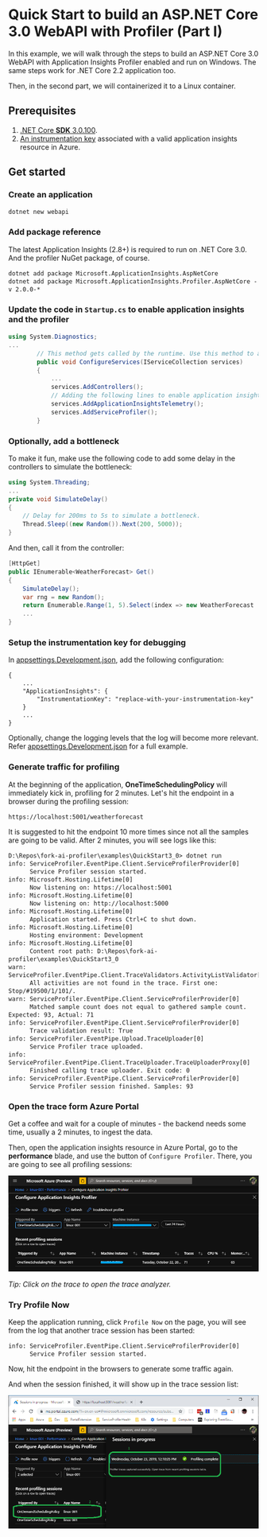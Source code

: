 # Quick Start to build an ASP.NET Core 3.0 WebAPI with Profiler (Part I)

In this example, we will walk through the steps to build an ASP.NET Core 3.0 WebAPI with Application Insights Profiler enabled and run on Windows. The same steps work for .NET Core 2.2 application too.

Then, in the second part, we will containerized it to a Linux container.

## Prerequisites

1. [.NET Core **SDK** 3.0.100](https://dotnet.microsoft.com/download).
1. [An instrumentation key](https://docs.microsoft.com/en-us/azure/azure-monitor/app/create-new-resource) associated with a valid application insights resource in Azure.

## Get started

### Create an application

```shell
dotnet new webapi
```

### Add package reference

The latest Application Insights (2.8+) is required to run on .NET Core 3.0. And the profiler NuGet package, of course.

```shell
dotnet add package Microsoft.ApplicationInsights.AspNetCore
dotnet add package Microsoft.ApplicationInsights.Profiler.AspNetCore -v 2.0.0-*
```

### Update the code in `Startup.cs` to enable application insights and the profiler

```csharp
using System.Diagnostics;
...
        // This method gets called by the runtime. Use this method to add services to the container.
        public void ConfigureServices(IServiceCollection services)
        {
            ...
            services.AddControllers();
            // Adding the following lines to enable application insights and profiler.
            services.AddApplicationInsightsTelemetry();
            services.AddServiceProfiler();
        }
```

### Optionally, add a bottleneck

To make it fun, make use the following code to add some delay in the controllers to simulate the bottleneck:

```csharp
using System.Threading;
...
private void SimulateDelay()
{
    // Delay for 200ms to 5s to simulate a bottleneck.
    Thread.Sleep((new Random()).Next(200, 5000));
}
```

And then, call it from the controller:

```csharp
[HttpGet]
public IEnumerable<WeatherForecast> Get()
{
    SimulateDelay();
    var rng = new Random();
    return Enumerable.Range(1, 5).Select(index => new WeatherForecast
    ...
}
```

### Setup the instrumentation key for debugging

In [appsettings.Development.json](./appsettings.Development.json), add the following configuration:

```jsonc
{
    ...
    "ApplicationInsights": {
        "InstrumentationKey": "replace-with-your-instrumentation-key"
    }
    ...
}
```

Optionally, change the logging levels that the log will become more relevant. Refer [appsettings.Development.json](./appsettings.Development.json) for a full example.

### Generate traffic for profiling

At the beginning of the application, **OneTimeSchedulingPolicy** will immediately kick in, profiling for 2 minutes. Let's hit the endpoint in a browser during the profiling session:

```shell
https://localhost:5001/weatherforecast
```

It is suggested to hit the endpoint 10 more times since not all the samples are going to be valid. After 2 minutes, you will see logs like this:

```log
D:\Repos\fork-ai-profiler\examples\QuickStart3_0> dotnet run
info: ServiceProfiler.EventPipe.Client.ServiceProfilerProvider[0]
      Service Profiler session started.
info: Microsoft.Hosting.Lifetime[0]
      Now listening on: https://localhost:5001
info: Microsoft.Hosting.Lifetime[0]
      Now listening on: http://localhost:5000
info: Microsoft.Hosting.Lifetime[0]
      Application started. Press Ctrl+C to shut down.
info: Microsoft.Hosting.Lifetime[0]
      Hosting environment: Development
info: Microsoft.Hosting.Lifetime[0]
      Content root path: D:\Repos\fork-ai-profiler\examples\QuickStart3_0
warn: ServiceProfiler.EventPipe.Client.TraceValidators.ActivityListValidator[0]
      All activities are not found in the trace. First one: Stop/#19500/1/101/.
warn: ServiceProfiler.EventPipe.Client.ServiceProfilerProvider[0]
      Matched sample count does not equal to gathered sample count. Expected: 93, Actual: 71
info: ServiceProfiler.EventPipe.Client.ServiceProfilerProvider[0]
      Trace validation result: True
info: ServiceProfiler.EventPipe.Upload.TraceUploader[0]
      Service Profiler trace uploaded.
info: ServiceProfiler.EventPipe.Client.TraceUploader.TraceUploaderProxy[0]
      Finished calling trace uploader. Exit code: 0
info: ServiceProfiler.EventPipe.Client.ServiceProfilerProvider[0]
      Service Profiler session finished. Samples: 93
```

### Open the trace form Azure Portal

Get a coffee and wait for a couple of minutes - the backend needs some time, usually a 2 minutes, to ingest the data.

Then, open the application insights resource in Azure Portal, go to the **performance** blade, and use the button of `Configure Profiler`. There, you are going to see all profiling sessions:

![Profiler Trace Sessions](../../media/OneTimeProfilerTrace.png)

_Tip: Click on the trace to open the trace analyzer._

### Try Profile Now

Keep the application running, click `Profile Now` on the page, you will see from the log that another trace session has been started:

```log
info: ServiceProfiler.EventPipe.Client.ServiceProfilerProvider[0]
      Service Profiler session started.
```

Now, hit the endpoint in the browsers to generate some traffic again.

And when the session finished, it will show up in the trace session list:

![Profile Trace Sessions with Profile Now](../../media/OnDemandProfilerTrace.png)
